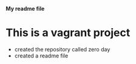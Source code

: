 **My readme file**
# This is a vagrant project
* created the repository called zero day
* created a readme file
